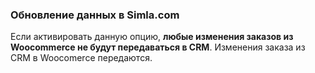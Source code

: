### Обновление данных в Simla.com

Если активировать данную опцию, **любые изменения заказов из Woocommerce не будут  передаваться в CRM**. Изменения заказа из CRM в Woocomerce передаются.
